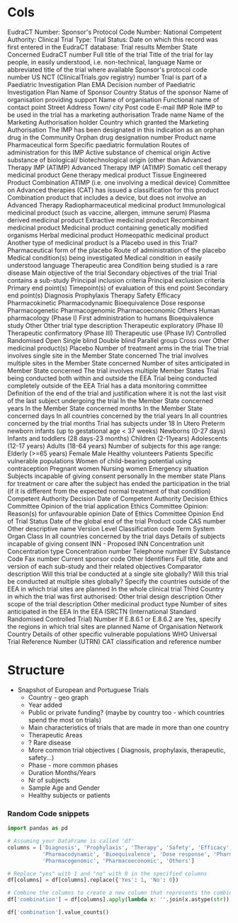 # Cols

EudraCT Number:
Sponsor's Protocol Code Number:
National Competent Authority:
Clinical Trial Type:
Trial Status:
Date on which this record was first entered in the EudraCT database:
Trial results
Member State Concerned
EudraCT number
Full title of the trial
Title of the trial for lay people, in easily understood, i.e. non-technical, language
Name or abbreviated title of the trial where available
Sponsor's protocol code number
US NCT (ClinicalTrials.gov registry) number
Trial is part of a Paediatric Investigation Plan
EMA Decision number of Paediatric Investigation Plan
Name of Sponsor
Country
Status of the sponsor
Name of organisation providing support
Name of organisation
Functional name of contact point
Street Address
Town/ city
Post code
E-mail
IMP Role
IMP to be used in the trial has a marketing authorisation
Trade name
Name of the Marketing Authorisation holder
Country which granted the Marketing Authorisation
The IMP has been designated in this indication as an orphan drug in the Community
Orphan drug designation number
Product name
Pharmaceutical form
Specific paediatric formulation
Routes of administration for this IMP
Active substance of chemical origin
Active substance of biological/ biotechnological origin (other than Advanced Therapy IMP (ATIMP)
Advanced Therapy IMP (ATIMP)
Somatic cell therapy medicinal product
Gene therapy medical product
Tissue Engineered Product
Combination ATIMP (i.e. one involving a medical device)
Committee on Advanced therapies (CAT) has issued a classification for this product
Combination product that includes a device, but does not involve an Advanced Therapy
Radiopharmaceutical medicinal product
Immunological medicinal product (such as vaccine, allergen, immune serum)
Plasma derived medicinal product
Extractive medicinal product
Recombinant medicinal product
Medicinal product containing genetically modified organisms
Herbal medicinal product
Homeopathic medicinal product
Another type of medicinal product
Is a Placebo used in this Trial?
Pharmaceutical form of the placebo
Route of administration of the placebo
Medical condition(s) being investigated
Medical condition in easily understood language
Therapeutic area
Condition being studied is a rare disease
Main objective of the trial
Secondary objectives of the trial
Trial contains a sub-study
Principal inclusion criteria
Principal exclusion criteria
Primary end point(s)
Timepoint(s) of evaluation of this end point
Secondary end point(s)
Diagnosis
Prophylaxis
Therapy
Safety
Efficacy
Pharmacokinetic
Pharmacodynamic
Bioequivalence
Dose response
Pharmacogenetic
Pharmacogenomic
Pharmacoeconomic
Others
Human pharmacology (Phase I)
First administration to humans
Bioequivalence study
Other
Other trial type description
Therapeutic exploratory (Phase II)
Therapeutic confirmatory (Phase III)
Therapeutic use (Phase IV)
Controlled
Randomised
Open
Single blind
Double blind
Parallel group
Cross over
Other medicinal product(s)
Placebo
Number of treatment arms in the trial
The trial involves single site in the Member State concerned
The trial involves multiple sites in the Member State concerned
Number of sites anticipated in Member State concerned
The trial involves multiple Member States
Trial being conducted both within and outside the EEA
Trial being conducted completely outside of the EEA
Trial has a data monitoring committee
Definition of the end of the trial and justification where it is not the last visit of the last subject undergoing the trial
In the Member State concerned years
In the Member State concerned months
In the Member State concerned days
In all countries concerned by the trial years
In all countries concerned by the trial months
Trial has subjects under 18
In Utero
Preterm newborn infants (up to gestational age < 37 weeks)
Newborns (0-27 days)
Infants and toddlers (28 days-23 months)
Children (2-11years)
Adolescents (12-17 years)
Adults (18-64 years)
Number of subjects for this age range:
Elderly (>=65 years)
Female
Male
Healthy volunteers
Patients
Specific vulnerable populations
Women of child-bearing potential using contraception
Pregnant women
Nursing women
Emergency situation
Subjects incapable of giving consent personally
In the member state
Plans for treatment or care after the subject has ended the participation in the trial (if it is different from the expected normal treatment of that condition)
Competent Authority Decision
Date of Competent Authority Decision
Ethics Committee Opinion of the trial application
Ethics Committee Opinion: Reason(s) for unfavourable opinion
Date of Ethics Committee Opinion
End of Trial Status
Date of the global end of the trial
Product code
CAS number
Other descriptive name
Version
Level
Classification code
Term
System Organ Class
In all countries concerned by the trial days
Details of subjects incapable of giving consent
INN - Proposed INN
Concentration unit
Concentration type
Concentration number
Telephone number
EV Substance Code
Fax number
Current sponsor code
Other Identifiers
Full title, date and version of each sub-study and their related objectives
Comparator description
Will this trial be conducted at a single site globally?
Will this trial be conducted at multiple sites globally?
Specify the countries outside of the EEA in which trial sites are planned
In the whole clinical trial
Third Country in which the trial was first authorised:
Other trial design description
Other scope of the trial description
Other medicinal product type
Number of sites anticipated in the EEA
In the EEA
ISRCTN (International Standard Randomised Controlled Trial) Number
If E.8.6.1 or E.8.6.2 are Yes, specify the regions in which trial sites are planned
Name of Organisation
Network Country
Details of other specific vulnerable populations
WHO Universal Trial Reference Number (UTRN)
CAT classification and reference number

# Structure

- Snapshot of European and Portuguese Trials
  - Country - geo graph
  - Year added
  - Public or private funding? (maybe by country too - which countries spend the most on trials)
  - Main characteristics of trials that are made in more than one country
  - Therapeutic Areas
  - ? Rare disease
  - More common trial objectives ( Diagnosis, prophylaxis, therapeutic, safety...)
  - Phase - more common phases
  - Duration Months/Years
  - Nr of subjects
  - Sample Age and Gender
  - Healthy subjects or patients





### Random Code snippets

```python
import pandas as pd

# Assuming your DataFrame is called 'df'
columns = ['Diagnosis', 'Prophylaxis', 'Therapy', 'Safety', 'Efficacy', 'Pharmacokinetic',
           'Pharmacodynamic', 'Bioequivalence', 'Dose response', 'Pharmacogenetic',
           'Pharmacogenomic', 'Pharmacoeconomic', 'Others']

# Replace "yes" with 1 and "no" with 0 in the specified columns
df[columns] = df[columns].replace({'Yes': 1, 'No': 0})

# Combine the columns to create a new column that represents the combination
df['combination'] = df[columns].apply(lambda x: ''.join(x.astype(str)), axis=1)

df['combination'].value_counts()

```
